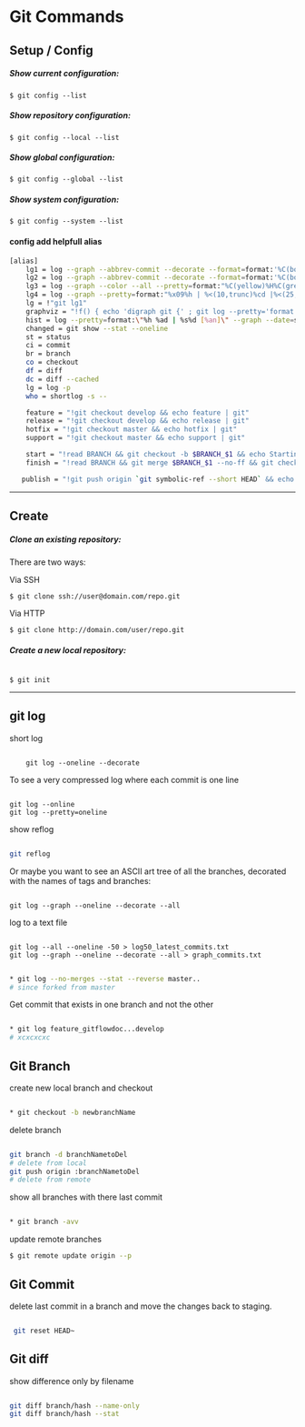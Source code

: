 # Git Commands


## Setup / Config

##### Show current configuration:
```
$ git config --list
```
##### Show repository configuration:
```
$ git config --local --list

```

##### Show global configuration:
```
$ git config --global --list

```

##### Show system configuration:
```
$ git config --system --list
```
#### config add helpfull alias
```bash
[alias]
    lg1 = log --graph --abbrev-commit --decorate --format=format:'%C(bold blue)%h%C(reset) - %C(bold green)(%ar)%C(reset) %C(white)%s%C(reset) %C(dim white)- %an%C(reset)%C(bold yellow)%d%C(reset)' --all
    lg2 = log --graph --abbrev-commit --decorate --format=format:'%C(bold blue)%h%C(reset) - %C(bold cyan)%aD%C(reset) %C(bold green)(%ar)%C(reset)%C(bold yellow)%d%C(reset)%n''          %C(white)%s%C(reset) %C(dim white)- %an%C(reset)' --all
    lg3 = log --graph --color --all --pretty=format:"%C(yellow)%H%C(green)%d%C(reset)%n%x20%cd%n%x20%cn%x20(%ce)%n%x20%s%n"
    lg4 = log --graph --pretty=format:"%x09%h | %<(10,trunc)%cd |%<(25,trunc)%d | %s" --date=short
    lg = !"git lg1"
    graphviz = "!f() { echo 'digraph git {' ; git log --pretty='format:  %h -> { %p }' \"$@\" | sed 's/[0-9a-f][0-9a-f]*/\"&\"/g' ; echo '}'; }; f"
    hist = log --pretty=format:\"%h %ad | %s%d [%an]\" --graph --date=short
    changed = git show --stat --oneline
    st = status
    ci = commit
    br = branch
    co = checkout
    df = diff
    dc = diff --cached
    lg = log -p
    who = shortlog -s --

    feature = "!git checkout develop && echo feature | git"
    release = "!git checkout develop && echo release | git"
    hotfix = "!git checkout master && echo hotfix | git"
    support = "!git checkout master && echo support | git"

    start = "!read BRANCH && git checkout -b $BRANCH_$1 && echo Starting"
    finish = "!read BRANCH && git merge $BRANCH_$1 --no-ff && git checkout develop && git merge $BRANCH_$1 --no-ff && echo Merging"

   publish = "!git push origin `git symbolic-ref --short HEAD` && echo Publishing"
```

<hr/>

## Create

##### Clone an existing repository:

There are two ways:

Via SSH

```
$ git clone ssh://user@domain.com/repo.git
```

Via HTTP

```
$ git clone http://domain.com/user/repo.git
```

##### Create a new local repository:

```

$ git init

```

<hr>

## git log

short log

```git

    git log --oneline --decorate

```

To see a very compressed log where each commit is one line

```git

git log --online
git log --pretty=oneline

```

show reflog

```bash

git reflog

```


Or maybe you want to see an ASCII art tree of all the branches, decorated with the names of tags and branches:

```git

git log --graph --oneline --decorate --all

```

log to a text file

```git

git log --all --oneline -50 > log50_latest_commits.txt
git log --graph --oneline --decorate --all > graph_commits.txt

```

```bash

* git log --no-merges --stat --reverse master..
# since forked from master 

```

Get commit that exists in one branch and not the other

```bash

* git log feature_gitflowdoc...develop
# xcxcxcxc

```
## Git Branch

create new local branch and checkout

```bash

* git checkout -b newbranchName

```

delete branch

```bash

git branch -d branchNametoDel
# delete from local
git push origin :branchNametoDel
# delete from remote

```

show all branches with there last commit

```bash

* git branch -avv

```

update remote branches 

```bash
$ git remote update origin --p
```

## Git Commit

delete last commit in a branch and move the changes back to staging.

```bash

 git reset HEAD~

```

## Git diff

show difference only by filename

```bash

git diff branch/hash --name-only
git diff branch/hash --stat

```



















